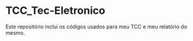 # TCC_Tec-Eletronico
Este repositório inclui os códigos usados para meu TCC e meu relatório do mesmo.
